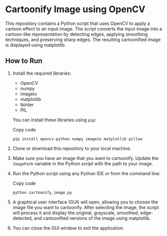 # Cartoonify Image using OpenCV

This repository contains a Python script that uses OpenCV to apply a cartoon effect to an input image. The script converts the input image into a cartoon-like representation by detecting edges, applying smoothing techniques, and preserving sharp edges. The resulting cartoonified image is displayed using matplotlib.

## How to Run

1.  Install the required libraries:
    
    -   OpenCV
    -   numpy
    -   imageio
    -   matplotlib
    -   tkinter
    -   PIL
    
    You can install these libraries using `pip`:
    
    Copy code
    
    `pip install opencv-python numpy imageio matplotlib pillow`
    
2.  Clone or download this repository to your local machine.
    
3.  Make sure you have an image that you want to cartoonify. Update the `ImagePath` variable in the Python script with the path to your image.
    
4.  Run the Python script using any Python IDE or from the command line:
    
    Copy code
    
    `python cartoonify_image.py`
    
5.  A graphical user interface (GUI) will open, allowing you to choose the image file you want to cartoonify. After selecting the image, the script will process it and display the original, grayscale, smoothed, edge-detected, and cartoonified versions of the image using matplotlib.
    
6.  You can close the GUI window to exit the application.
